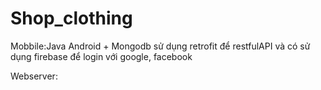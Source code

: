 # Shop_clothing
Mobbile:Java Android + Mongodb sử dụng retrofit để restfulAPI và có sử dụng firebase để login với google, facebook

Webserver:
